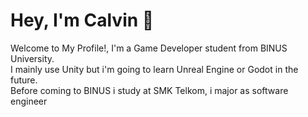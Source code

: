 # Hey, I'm Calvin 👋

Welcome to My Profile!, I'm a Game Developer student from BINUS University.<br>
I mainly use Unity but i'm going to learn Unreal Engine or Godot in the future.<br>
Before coming to BINUS i study at SMK Telkom, i major as software engineer  
<!--
**Calvinking2/Calvinking2** is a ✨ _special_ ✨ repository because its `README.md` (this file) appears on your GitHub profile.

Here are some ideas to get you started:

- 🔭 I’m currently working on ...
- 🌱 I’m currently learning ...
- 👯 I’m looking to collaborate on ...
- 🤔 I’m looking for help with ...
- 💬 Ask me about ...
- 📫 How to reach me: ...
- 😄 Pronouns: ...
- ⚡ Fun fact: ...
-->
